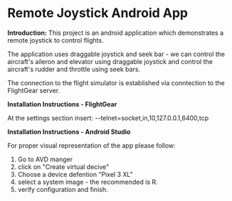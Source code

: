 # Remote Joystick Android App

**Introduction:**
This project is an android application which demonstrates a remote joystick to control flights.

The application uses draggable joystick and seek bar - we can control the aircraft's aileron and elevator using draggable joystick and control the aircraft's rudder and throttle using seek bars.

The connection to the flight simulator is established via conntection to the FlightGear server.

**Installation Instructions - FlightGear**

At the settings section insert:
--telnet=socket,in,10,127.0.0.1,6400,tcp

**Installation Instructions - Android Studio**

For proper visual representation of the app please follow:
1. Go to AVD manger 
2. click on "Create virtual decive" 
3. Choose a device defention "Pixel 3 XL" 
4. select a system image - the recommended is R. 
5. verify configuration and finish.
